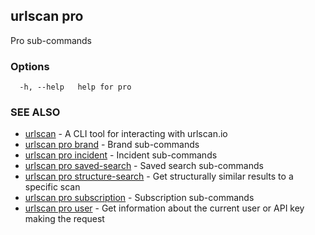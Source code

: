## urlscan pro

Pro sub-commands

### Options

```
  -h, --help   help for pro
```

### SEE ALSO

- [urlscan](urlscan.md) - A CLI tool for interacting with urlscan.io
- [urlscan pro brand](urlscan_pro_brand.md) - Brand sub-commands
- [urlscan pro incident](urlscan_pro_incident.md) - Incident sub-commands
- [urlscan pro saved-search](urlscan_pro_saved-search.md) - Saved search sub-commands
- [urlscan pro structure-search](urlscan_pro_structure-search.md) - Get structurally similar results to a specific scan
- [urlscan pro subscription](urlscan_pro_subscription.md) - Subscription sub-commands
- [urlscan pro user](urlscan_pro_user.md) - Get information about the current user or API key making the request
